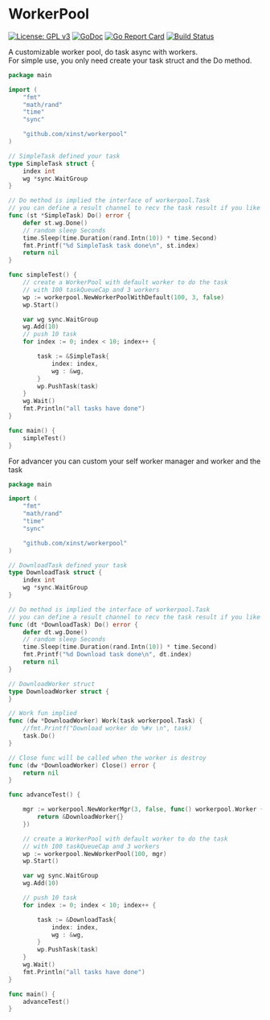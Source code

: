 # WorkerPool


[![License: GPL v3](https://img.shields.io/badge/License-GPL%20v3-green.svg)](https://www.gnu.org/licenses/gpl-3.0) [![GoDoc](https://godoc.org/github.com/xinst/workerpool?status.svg)](https://godoc.org/github.com/xinst/workerpool)
[![Go Report Card](https://goreportcard.com/badge/github.com/xinst/workerpool)](https://goreportcard.com/report/github.com/xinst/workerpool)
[![Build Status](https://travis-ci.org/xinst/workerpool.svg?branch=master)](https://travis-ci.org/xinst/workerpool)

A customizable worker pool, do task async with workers.  
For simple use, you only need create your task struct and the Do method.

```go
package main

import (
	"fmt"
	"math/rand"
	"time"
	"sync"

	"github.com/xinst/workerpool"
)

// SimpleTask defined your task
type SimpleTask struct {
	index int
	wg *sync.WaitGroup
}

// Do method is implied the interface of workerpool.Task
// you can define a result channel to recv the task result if you like
func (st *SimpleTask) Do() error {
	defer st.wg.Done()
	// random sleep Seconds
	time.Sleep(time.Duration(rand.Intn(10)) * time.Second)
	fmt.Printf("%d SimpleTask task done\n", st.index)
	return nil
}

func simpleTest() {
	// create a WorkerPool with default worker to do the task
	// with 100 taskQueueCap and 3 workers
	wp := workerpool.NewWorkerPoolWithDefault(100, 3, false)
	wp.Start()

	var wg sync.WaitGroup
	wg.Add(10)
	// push 10 task
	for index := 0; index < 10; index++ {

		task := &SimpleTask{
			index: index,
			wg : &wg,
		}
		wp.PushTask(task)
	}
	wg.Wait()
	fmt.Println("all tasks have done")
}

func main() {
	simpleTest()
}


```

For advancer you can custom your self worker manager and worker and the task

```go
package main

import (
	"fmt"
	"math/rand"
	"time"
	"sync"

	"github.com/xinst/workerpool"
)

// DownloadTask defined your task
type DownloadTask struct {
	index int
	wg *sync.WaitGroup
}

// Do method is implied the interface of workerpool.Task
// you can define a result channel to recv the task result if you like
func (dt *DownloadTask) Do() error {
	defer dt.wg.Done()
	// random sleep Seconds
	time.Sleep(time.Duration(rand.Intn(10)) * time.Second)
	fmt.Printf("%d Download task done\n", dt.index)
	return nil
}

// DownloadWorker struct
type DownloadWorker struct {
}

// Work fun implied
func (dw *DownloadWorker) Work(task workerpool.Task) {
	//fmt.Printf("Download worker do %#v \n", task)
	task.Do()
}

// Close func will be called when the worker is destroy
func (dw *DownloadWorker) Close() error {
	return nil
}

func advanceTest() {

	mgr := workerpool.NewWorkerMgr(3, false, func() workerpool.Worker {
		return &DownloadWorker{}
	})

	// create a WorkerPool with default worker to do the task
	// with 100 taskQueueCap and 3 workers
	wp := workerpool.NewWorkerPool(100, mgr)
	wp.Start()

	var wg sync.WaitGroup
	wg.Add(10)

	// push 10 task
	for index := 0; index < 10; index++ {

		task := &DownloadTask{
			index: index,
			wg : &wg,
		}
		wp.PushTask(task)
	}
	wg.Wait()
	fmt.Println("all tasks have done")
}

func main() {
	advanceTest()
}


```
